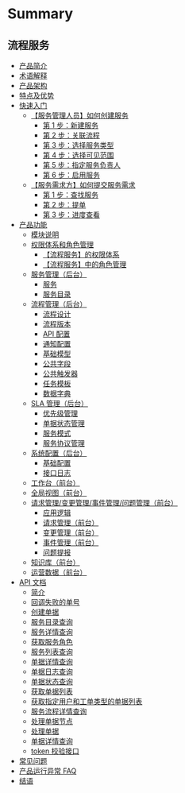 # Summary

## 流程服务
* [产品简介](产品白皮书/产品简介/README.md)
* [术语解释](产品白皮书/术语解释/Term.md)
* [产品架构](产品白皮书/产品架构图/Architecture.md)
* [特点及优势](产品白皮书/特点及优势/Features.md)
* [快速入门]()
    * [【服务管理人员】如何创建服务]()
        * [第 1 步：新建服务](产品白皮书/快速入门/admin_step1.md)
        * [第 2 步：关联流程](产品白皮书/快速入门/admin_step2.md)
        * [第 3 步：选择服务类型](产品白皮书/快速入门/admin_step3.md)
        * [第 4 步：选择可见范围](产品白皮书/快速入门/admin_step4.md)
        * [第 5 步：指定服务负责人](产品白皮书/快速入门/admin_step5.md)
        * [第 6 步：启用服务](产品白皮书/快速入门/admin_step6.md)
    * [【服务需求方】如何提交服务需求]()
        * [第 1 步：查找服务](产品白皮书/快速入门/user_step1.md)
        * [第 2 步：提单](产品白皮书/快速入门/user_step2.md)
        * [第 3 步：进度查看](产品白皮书/快速入门/user_step3.md)
* [产品功能]()
    * [模块说明](产品白皮书/产品功能/模块说明/Module_description.md)
    * [权限体系和角色管理]()
        * [【流程服务】的权限体系](产品白皮书/产品功能/权限体系和角色管理/Authority_system.md)
        * [【流程服务】中的角色管理](产品白皮书/产品功能/权限体系和角色管理/Role_management.md)
    * [服务管理（后台）]()
        * [服务](产品白皮书/产品功能/服务管理/service.md)
        * [服务目录](产品白皮书/产品功能/服务管理/Service_catalog.md)
    * [流程管理（后台）]()
        * [流程设计](产品白皮书/产品功能/流程管理/Process_Design.md)
        * [流程版本](产品白皮书/产品功能/流程管理/Process_version.md)
        * [API 配置](产品白皮书/产品功能/流程管理/API_configuration.md)
        * [通知配置](产品白皮书/产品功能/流程管理/Notification_configuration.md)
        * [基础模型](产品白皮书/产品功能/流程管理/Base_model.md)
        * [公共字段](产品白皮书/产品功能/流程管理/Public_field.md)
        * [公共触发器](产品白皮书/产品功能/流程管理/Public_trigger.md)
        * [任务模板](产品白皮书/产品功能/流程管理/Task_template.md)
        * [数据字典](产品白皮书/产品功能/流程管理/Data_Dictionary.md)
    * [SLA 管理（后台）]()
        * [优先级管理](产品白皮书/产品功能/SLA管理/Priority_management.md)
        * [单据状态管理](产品白皮书/产品功能/SLA管理/Document_status_management.md)
        * [服务模式](产品白皮书/产品功能/SLA管理/Service_model.md)
        * [服务协议管理](产品白皮书/产品功能/SLA管理/Service_Agreement_Management.md)
    * [系统配置（后台）]()
        * [基础配置](产品白皮书/产品功能/系统配置/Basic_configuration.md)
        * [接口日志](产品白皮书/产品功能/系统配置/Interface_log.md)
    * [工作台（前台）](产品白皮书/产品功能/工作台/Workbench.md)
    * [全局视图（前台）](产品白皮书/产品功能/全局视图/Global_view.md)
    * [请求管理/变更管理/事件管理/问题管理（前台）]()
        * [应用逻辑](产品白皮书/产品功能/综合管理/Application_logic.md)
        * [请求管理（前台）](产品白皮书/产品功能/综合管理/Request_management.md)
        * [变更管理（前台）](产品白皮书/产品功能/综合管理/Change_management.md)
        * [事件管理（前台）](产品白皮书/产品功能/综合管理/Incident_management.md)
        * [问题提报](产品白皮书/产品功能/综合管理/Problem_escalation.md)
    * [知识库（前台）](产品白皮书/产品功能/知识库/knowledge_base.md)
    * [运营数据（前台）](产品白皮书/产品功能/运营数据/Operational_data.md)
* [API 文档]()
    * [简介](APIDocs/itsm/README.md)
    * [回调失败的单号](APIDocs/itsm/zh-hans/callback_failed_ticket.md)
    * [创建单据](APIDocs/itsm/zh-hans/create_ticket.md)
    * [服务目录查询](APIDocs/itsm/zh-hans/get_service_catalogs.md)
    * [服务详情查询](APIDocs/itsm/zh-hans/get_service_detail.md)
    * [获取服务角色](APIDocs/itsm/zh-hans/get_service_roles.md)
    * [服务列表查询](APIDocs/itsm/zh-hans/get_services.md)
    * [单据详情查询](APIDocs/itsm/zh-hans/get_ticket_info.md)
    * [单据日志查询](APIDocs/itsm/zh-hans/get_ticket_logs.md)
    * [单据状态查询](APIDocs/itsm/zh-hans/get_ticket_status.md)
    * [获取单据列表](APIDocs/itsm/zh-hans/get_tickets.md)
    * [获取指定用户和工单类型的单据列表](APIDocs/itsm/zh-hans/get_tickets.md)
    * [服务流程详情查询](APIDocs/itsm/zh-hans/get_workflow_detail.md)
    * [处理单据节点](APIDocs/itsm/zh-hans/operate_node.md)
    * [处理单据](APIDocs/itsm/zh-hans/operate_ticket.md)
    * [单据详情查询](APIDocs/itsm/zh-hans/ticket_approval_result.md)
    * [token 校验接口](APIDocs/itsm/zh-hans/token_verify.md)
* [常见问题](产品白皮书/常见问题/FAQ.md)
* [产品运行异常 FAQ](产品白皮书/常见问题/产品运行异常.md)
* [结语](产品白皮书/结语/Conclusion.md)

